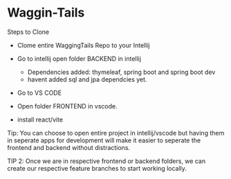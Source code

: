 # Waggin-Tails


Steps to  Clone

- Clome entire WaggingTails Repo to your Intellij

- Go to intellij open folder BACKEND in intellij 
  - Dependencies added:  thymeleaf, spring boot and spring boot dev
  - havent added sql and jpa dependcies yet.
-  Go to VS CODE
  - Open folder FRONTEND in vscode.
  - install react/vite

Tip: You can choose to open entire project in intellij/vscode but having them in seperate apps for development will make it easier to seperate the frontend and backend without distractions. 

TIP 2: Once we are in respective frontend or backend folders, we can create our respective feature branches to start working locally.  
